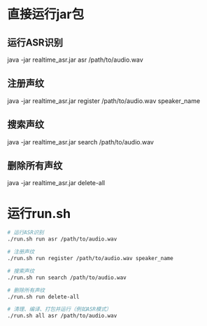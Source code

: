# 直接运行jar包
## 运行ASR识别
java -jar realtime_asr.jar asr /path/to/audio.wav

## 注册声纹
java -jar realtime_asr.jar register /path/to/audio.wav speaker_name

## 搜索声纹
java -jar realtime_asr.jar search /path/to/audio.wav

## 删除所有声纹
java -jar realtime_asr.jar delete-all

# 运行run.sh
```bash
# 运行ASR识别
./run.sh run asr /path/to/audio.wav

# 注册声纹
./run.sh run register /path/to/audio.wav speaker_name

# 搜索声纹
./run.sh run search /path/to/audio.wav

# 删除所有声纹
./run.sh run delete-all

# 清理、编译、打包并运行（例如ASR模式）
./run.sh all asr /path/to/audio.wav
```
